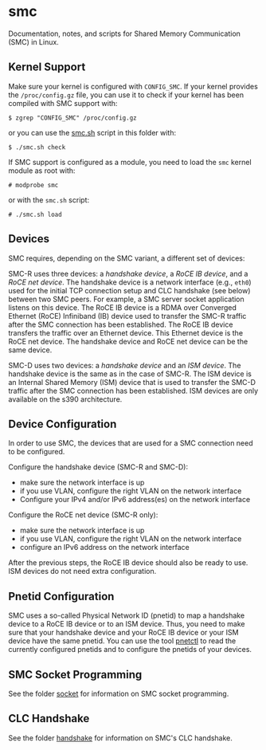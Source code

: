 # smc

Documentation, notes, and scripts for Shared Memory Communication (SMC) in
Linux.

## Kernel Support

Make sure your kernel is configured with `CONFIG_SMC`. If your kernel provides
the `/proc/config.gz` file, you can use it to check if your kernel has been
compiled with SMC support with:

```console
$ zgrep "CONFIG_SMC" /proc/config.gz
```

or you can use the [smc.sh](smc.sh) script in this folder with:

```console
$ ./smc.sh check
```

If SMC support is configured as a module, you need to load the `smc` kernel
module as root with:

```console
# modprobe smc
```

or with the `smc.sh` script:

```console
# ./smc.sh load
```

## Devices

SMC requires, depending on the SMC variant, a different set of devices:

SMC-R uses three devices: a *handshake device*, a *RoCE IB device*, and a *RoCE
net device*. The handshake device is a network interface (e.g., `eth0`) used
for the initial TCP connection setup and CLC handshake (see below) between two
SMC peers. For example, a SMC server socket application listens on this device.
The RoCE IB device is a RDMA over Converged Ethernet (RoCE) Infiniband (IB)
device used to transfer the SMC-R traffic after the SMC connection has been
established. The RoCE IB device transfers the traffic over an Ethernet device.
This Ethernet device is the RoCE net device. The handshake device and RoCE net
device can be the same device.

SMC-D uses two devices: a *handshake device* and an *ISM device*. The handshake
device is the same as in the case of SMC-R. The ISM device is an Internal
Shared Memory (ISM) device that is used to transfer the SMC-D traffic after the
SMC connection has been established. ISM devices are only available on the s390
architecture.

## Device Configuration

In order to use SMC, the devices that are used for a SMC connection need to be
configured.

Configure the handshake device (SMC-R and SMC-D):
* make sure the network interface is up
* if you use VLAN, configure the right VLAN on the network interface
* Configure your IPv4 and/or IPv6 address(es) on the network interface

Configure the RoCE net device (SMC-R only):
* make sure the network interface is up
* if you use VLAN, configure the right VLAN on the network interface
* configure an IPv6 address on the network interface

After the previous steps, the RoCE IB device should also be ready to use. ISM
devices do not need extra configuration.

## Pnetid Configuration

SMC uses a so-called Physical Network ID (pnetid) to map a handshake device to
a RoCE IB device or to an ISM device. Thus, you need to make sure that your
handshake device and your RoCE IB device or your ISM device have the same
pnetid. You can use the tool [pnetctl](https://github.com/hwipl/pnetctl) to
read the currently configured pnetids and to configure the pnetids of your
devices.

## SMC Socket Programming

See the folder [socket](socket/) for information on SMC socket programming.

## CLC Handshake

See the folder [handshake](handshake/) for information on SMC's CLC handshake.

